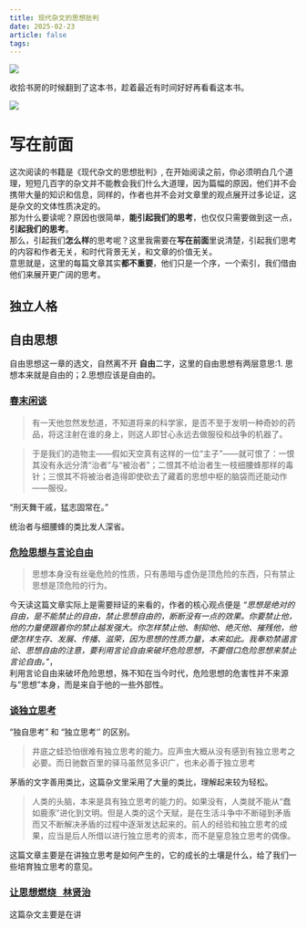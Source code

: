 ```yaml
---
title: 现代杂文的思想批判
date: 2025-02-23
article: false
tags:
---
```

![](https://oss.naglfar28.com/naglfar28/202502230226863.jpeg)

收拾书房的时候翻到了这本书，趁着最近有时间好好再看看这本书。
<!-- more -->
![](https://oss.naglfar28.com/naglfar28/202502230230198.png)

# 写在前面
这次阅读的书籍是《现代杂文的思想批判》, 在开始阅读之前，你必须明白几个道理，短短几百字的杂文并不能教会我们什么大道理，因为篇幅的原因，他们并不会携带大量的知识和信息，同样的，作者也并不会对文章里的观点展开过多论证，这是杂文的文体性质决定的。  
那为什么要读呢？原因也很简单，**能引起我们的思考**，也仅仅只需要做到这一点，**引起我们的思考**。  
那么，引起我们**怎么样**的思考呢？这里我需要在**写在前面**里说清楚，引起我们思考的内容和作者无关，和时代背景无关，和文章的价值无关。  
意思就是，这里的每篇文章其实**都不重要**，他们只是一个序，一个索引，我们借由他们来展开更广阔的思考。 

## 独立人格
## 自由思想
自由思想这一章的选文，自然离不开 **自由**二字，这里的自由思想有两层意思:1. 思想本来就是自由的；2.思想应该是自由的。
### [春末闲谈](https://www.marxists.org/chinese/reference-books/luxun/01/013.htm)
 > 有一天他忽然发愁道，不知道将来的科学家，是否不至于发明一种奇妙的药品，将这注射在谁的身上，则这人即甘心永远去做服役和战争的机器了。 [](https://www.marxists.org/chinese/reference-books/luxun/01/013.htm#:~:text=%E6%9C%89%E4%B8%80%E5%A4%A9%E4%BB%96%E5%BF%BD%E7%84%B6%E5%8F%91%E6%84%81%E9%81%93%EF%BC%8C%E4%B8%8D%E7%9F%A5%E9%81%93%E5%B0%86%E6%9D%A5%E7%9A%84%E7%A7%91%E5%AD%A6%E5%AE%B6%EF%BC%8C%E6%98%AF%E5%90%A6%E4%B8%8D%E8%87%B3%E4%BA%8E%E5%8F%91%E6%98%8E%E4%B8%80%E7%A7%8D%E5%A5%87%E5%A6%99%E7%9A%84%E8%8D%AF%E5%93%81%EF%BC%8C%E5%B0%86%E8%BF%99%E6%B3%A8%E5%B0%84%E5%9C%A8%E8%B0%81%E7%9A%84%E8%BA%AB%E4%B8%8A%EF%BC%8C%E5%88%99%E8%BF%99%E4%BA%BA%E5%8D%B3%E7%94%98%E5%BF%83%E6%B0%B8%E8%BF%9C%E5%8E%BB%E5%81%9A%E6%9C%8D%E5%BD%B9%E5%92%8C%E6%88%98%E4%BA%89%E7%9A%84%E6%9C%BA%E5%99%A8%E4%BA%86)

> 于是我们的造物主——假如天空真有这样的一位“主子”——就可恨了：一恨其没有永远分清“治者”与“被治者”；二恨其不给治者生一枝细腰蜂那样的毒针；三恨其不将被治者造得即使砍去了藏着的思想中枢的脑袋而还能动作——服役。 [](https://www.marxists.org/chinese/reference-books/luxun/01/013.htm#:~:text=%E4%BA%8E%E6%98%AF%E6%88%91%E4%BB%AC%E7%9A%84%E9%80%A0%E7%89%A9%E4%B8%BB%E2%80%94%E2%80%94%E5%81%87%E5%A6%82%E5%A4%A9%E7%A9%BA%E7%9C%9F%E6%9C%89%E8%BF%99%E6%A0%B7%E7%9A%84%E4%B8%80%E4%BD%8D%E2%80%9C%E4%B8%BB%E5%AD%90%E2%80%9D%E2%80%94%E2%80%94%E5%B0%B1%E5%8F%AF%E6%81%A8%E4%BA%86%EF%BC%9A%E4%B8%80%E6%81%A8%E5%85%B6%E6%B2%A1%E6%9C%89%E6%B0%B8%E8%BF%9C%E5%88%86%E6%B8%85%E2%80%9C%E6%B2%BB%E8%80%85%E2%80%9D%E4%B8%8E%E2%80%9C%E8%A2%AB%E6%B2%BB%E8%80%85%E2%80%9D%EF%BC%9B%E4%BA%8C%E6%81%A8%E5%85%B6%E4%B8%8D%E7%BB%99%E6%B2%BB%E8%80%85%E7%94%9F%E4%B8%80%E6%9E%9D%E7%BB%86%E8%85%B0%E8%9C%82%E9%82%A3%E6%A0%B7%E7%9A%84%E6%AF%92%E9%92%88%EF%BC%9B%E4%B8%89%E6%81%A8%E5%85%B6%E4%B8%8D%E5%B0%86%E8%A2%AB%E6%B2%BB%E8%80%85%E9%80%A0%E5%BE%97%E5%8D%B3%E4%BD%BF%E7%A0%8D%E5%8E%BB%E4%BA%86%E8%97%8F%E7%9D%80%E7%9A%84%E6%80%9D%E6%83%B3%E4%B8%AD%E6%9E%A2%E7%9A%84%E8%84%91%E8%A2%8B%E8%80%8C%E8%BF%98%E8%83%BD%E5%8A%A8%E4%BD%9C%E2%80%94%E2%80%94%E6%9C%8D%E5%BD%B9%E3%80%82)

“刑天舞干戚，猛志固常在。”

统治者与细腰蜂的类比发人深省。

### [危险思想与言论自由](https://zh.wikisource.org/zh-hans/%E5%8D%B1%E9%9A%AA%E6%80%9D%E6%83%B3%E8%88%87%E8%A8%80%E8%AB%96%E8%87%AA%E7%94%B1)
> 思想本身没有丝毫危险的性质，只有愚暗与虚伪是顶危险的东西，只有禁止思想是顶危险的行为。

今天读这篇文章实际上是需要辩证的来看的，作者的核心观点便是 *“思想是绝对的自由，是不能禁止的自由，禁止思想自由的，断断没有一点的效果。你要禁止他，他的力量便跟着你的禁止越发强大。你怎样禁止他、制抑他、绝灭他、摧残他，他便怎样生存、发展、传播、滋荣，因为思想的性质力量，本来如此。我奉劝禁遏言论、思想自由的注意，要利用言论自由来破坏危险思想，不要借口危险思想来禁止言论自由。”*，  
利用言论自由来破坏危险思想，殊不知在当今时代，危险思想的危害性并不来源与”思想”本身，而是来自于他的一些外部性。

### [谈独立思考](https://www.sohu.com/a/256378453_99902442)
“独自思考” 和 “独立思考‘’ 的区别。
> 井底之蛙恐怕很难有独立思考的能力。应声虫大概从没有感到有独立思考之必要。而日驰数百里的驿马虽然见多识广，也未必善于独立思考

茅盾的文字善用类比，这篇杂文里采用了大量的类比，理解起来较为轻松。

> 人类的头脑，本来是具有独立思考的能力的。如果没有，人类就不能从“蠢如鹿豕”进化到文明。但是人类的这个天赋，是在生活斗争中不断碰到矛盾而又不断解决矛盾的过程中逐渐发达起来的。前人的经验和独立思考的成果，应当是后人所借以进行独立思考的资本，而不是窒息独立思考的偶像。

这篇文章主要是在讲独立思考是如何产生的，它的成长的土壤是什么，给了我们一些培育独立思考的意见。

### [让思想燃烧   林贤治](https://blog.sina.com.cn/s/blog_530578ed0100equd.html)
这篇杂文主要是在讲 
